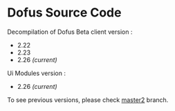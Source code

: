 Dofus Source Code
=================

Decompilation of Dofus Beta client version :

- 2.22
- 2.23
- 2.26 _(current)_

Ui Modules version :

- 2.26 _(current)_

To see previous versions, please check [master2](https://github.com/Emudofus/Dofus/tree/master2) branch.

